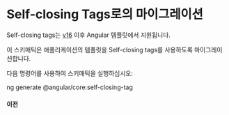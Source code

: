 # Self-closing Tags로의 마이그레이션

Self-closing tags는 [v16](https://blog.angular.dev/angular-v16-is-here-4d7a28ec680d#7065) 이후 Angular 템플릿에서 지원됩니다.

이 스키매틱은 애플리케이션의 템플릿을 Self-closing tags를 사용하도록 마이그레이션합니다.

다음 명령어를 사용하여 스키매틱을 실행하십시오:

<docs-code language="shell">

ng generate @angular/core:self-closing-tag

</docs-code>


#### 이전

<docs-code language="angular-html">

<!-- 이전 -->
<hello-world></hello-world>

<!-- 이후 -->
<hello-world />

</docs-code>